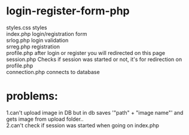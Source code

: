 # login-register-form-php
styles.css styles <br>
index.php login/registration form <br>
srlog.php login validation <br>
srreg.php registration <br>
profile.php after login or register you will redirected on this page <br>
session.php Checks if session was started or not, it's for redirection on profile.php <br>
connection.php connects to database <br>

# problems:
1.can't upload image in DB but in db saves '"path" + "image name"' and gets image from upload folder.. <br>
2.can't check if session was started when going on index.php
